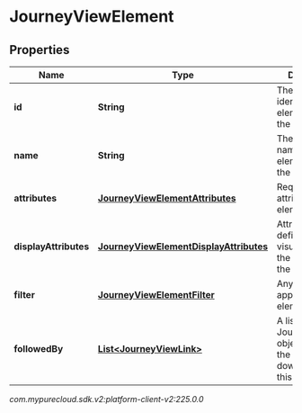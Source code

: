 # JourneyViewElement


## Properties

| Name | Type | Description | Notes |
| ------------ | ------------- | ------------- | ------------- |
| **id** | **String** | The unique identifier of the element within the elements list |  |
| **name** | **String** | The unique name of the element within the view |  |
| **attributes** | [**JourneyViewElementAttributes**](JourneyViewElementAttributes) | Required attributes of the element |  |
| **displayAttributes** | [**JourneyViewElementDisplayAttributes**](JourneyViewElementDisplayAttributes) | Attributes that defines the visualization of the element in the journey view |  [optional] |
| **filter** | [**JourneyViewElementFilter**](JourneyViewElementFilter) | Any filters applied to this element |  [optional] |
| **followedBy** | [**List&lt;JourneyViewLink&gt;**](JourneyViewLink) | A list of JourneyViewLink objects, listing the elements downstream of this element |  [optional] |




_com.mypurecloud.sdk.v2:platform-client-v2:225.0.0_
